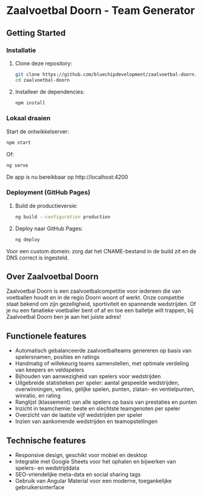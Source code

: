 # Zaalvoetbal Doorn - Team Generator

## Getting Started

### Installatie

1. Clone deze repository:
   ```sh
   git clone https://github.com/bluechipdevelopment/zaalvoetbal-doorn.git
   cd zaalvoetbal-doorn
   ```
2. Installeer de dependencies:
   ```sh
   npm install
   ```

### Lokaal draaien

Start de ontwikkelserver:
```sh
npm start
```
Of:
```sh
ng serve
```
De app is nu bereikbaar op http://localhost:4200

### Deployment (GitHub Pages)

1. Build de productieversie:
   ```sh
   ng build --configuration production
   ```
2. Deploy naar GitHub Pages:
   ```sh
   ng deploy
   ```

Voor een custom domein: zorg dat het CNAME-bestand in de build zit en de DNS correct is ingesteld.

## Over Zaalvoetbal Doorn

Zaalvoetbal Doorn is een zaalvoetbalcompetitie voor iedereen die van voetballen houdt en in de regio Doorn woont of werkt. Onze competitie staat bekend om zijn gezelligheid, sportiviteit en spannende wedstrijden. Of je nu een fanatieke voetballer bent of af en toe een balletje wilt trappen, bij Zaalvoetbal Doorn ben je aan het juiste adres!

## Functionele features

- Automatisch gebalanceerde zaalvoetbalteams genereren op basis van spelersnamen, posities en ratings
- Handmatig of willekeurig teams samenstellen, met optimale verdeling van keepers en veldspelers
- Bijhouden van aanwezigheid van spelers voor wedstrijden
- Uitgebreide statistieken per speler: aantal gespeelde wedstrijden, overwinningen, verlies, gelijke spelen, punten, zlatan- en ventielpunten, winratio, en rating
- Ranglijst (klassement) van alle spelers op basis van prestaties en punten
- Inzicht in teamchemie: beste en slechtste teamgenoten per speler
- Overzicht van de laatste vijf wedstrijden per speler
- Inzien van aankomende wedstrijden en teamopstellingen

## Technische features

- Responsive design, geschikt voor mobiel en desktop
- Integratie met Google Sheets voor het ophalen en bijwerken van spelers- en wedstrijddata
- SEO-vriendelijke meta-data en social sharing tags
- Gebruik van Angular Material voor een moderne, toegankelijke gebruikersinterface